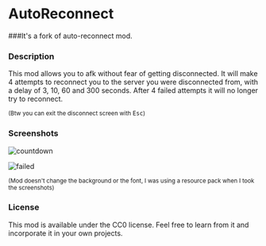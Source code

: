 # AutoReconnect

###It's a fork of auto-reconnect mod.

### Description

This mod allows you to afk without fear of getting disconnected. It will make 4 attempts to reconnect you to the server you were disconnected from, with a delay of 3, 10, 60 and 300 seconds.
After 4 failed attempts it will no longer try to reconnect.

<sub>(Btw you can exit the disconnect screen with <kbd>Esc</kbd>)</sub>

### Screenshots

![countdown](src/main/resources/assets/screenshot_countdown.png)

![failed](src/main/resources/assets/screenshot_failed.png)

<sub>(Mod doesn't change the background or the font, I was using a resource pack when I took the screenshots)</sub>

### License

This mod is available under the CC0 license. Feel free to learn from it and incorporate it in your own projects.